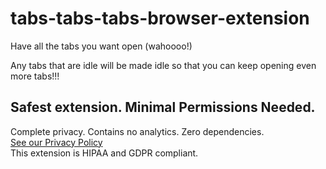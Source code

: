 # tabs-tabs-tabs-browser-extension
Have all the tabs you want open (wahoooo!)

Any tabs that are idle will be made idle so that you can keep opening even more tabs!!!

## Safest extension. Minimal Permissions Needed.

Complete privacy. Contains no analytics. Zero dependencies.
<br>[See our Privacy Policy](PRIVACY_POLICY.md)
<br>This extension is HIPAA and GDPR compliant.
<!-- 
[![Chrome Web Store](screenshots/chrome_web_store_button.png?raw=true "Chrome Web Store")](https://chrome.google.com/webstore/detail/zoom-meetings-page-auto-c/edflihlonecjkejpbajecilgmopegldj)

[![Screenshot](screenshots/screenshot.png?raw=true "Screenshot")](https://chrome.google.com/webstore/detail/zoom-meetings-page-auto-c/edflihlonecjkejpbajecilgmopegldj)
 -->
